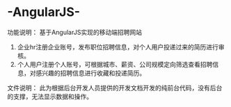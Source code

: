 # -AngularJS-
功能说明：
基于AngularJS实现的移动端招聘网站
1. 企业hr注册企业账号，发布职位招聘信息，对个人用户投递过来的简历进行审核。
2. 个人用户注册个人账号，可根据城市、薪资、公司规模定向筛选查看招聘信息，对感兴趣的招聘信息进行收藏和投递简历。

文件说明：
此为根据后台开发人员提供的开发文档开发的纯前台代码，没有后台的支撑，无法显示数据和操作。
